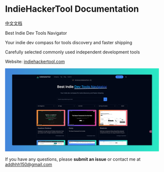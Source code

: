 # IndieHackerTool Documentation

[中文文档](./README.zh-CN.md)

Best Indie Dev Tools Navigator

Your indie dev compass for tools discovery and faster shipping

Carefully selected commonly used independent development tools

Website: [indiehackertool.com](https://www.indiehackertool.com/)

![IndieHackerTool Logo](https://raw.githubusercontent.com/Ahhhnnn/indie-hacker-tool/refs/heads/main/scr/public/img/Home.png)

If you have any questions, please **submit an issue** or contact me at addhhh150@gmail.com
